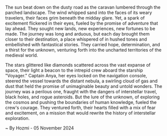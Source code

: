 
The sun beat down on the dusty road as the caravan lumbered through the parched landscape. The wind whipped sand into the faces of its weary travelers, their faces grim beneath the midday glare. Yet, a spark of excitement flickered in their eyes, fueled by the promise of adventure that lay ahead. They sought new lands, new experiences, new fortunes to be made. The journey was long and arduous, but each day brought them closer to their destination, a place whispered of in hushed tones and embellished with fantastical stories. They carried hope, determination, and a thirst for the unknown, venturing forth into the uncharted territories of the medieval world.

The stars glittered like diamonds scattered across the vast expanse of space, their light a beacon to the intrepid crew aboard the starship "Voyager." Captain Anya, her eyes locked on the navigation console, steered the vessel towards the distant nebula, a swirling cloud of gas and dust that held the promise of unimaginable beauty and untold wonders. The journey was a perilous one, fraught with the dangers of interstellar travel, black holes, and rogue asteroids. But the lure of the unknown, of exploring the cosmos and pushing the boundaries of human knowledge, fueled the crew's courage. They ventured forth, their hearts filled with a mix of fear and excitement, on a mission that would rewrite the history of interstellar exploration. 

~ By Hozmi - 05 November 2024
